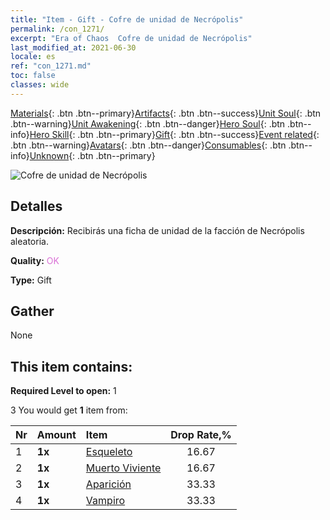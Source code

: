 ```yaml
---
title: "Item - Gift - Cofre de unidad de Necrópolis"
permalink: /con_1271/
excerpt: "Era of Chaos  Cofre de unidad de Necrópolis"
last_modified_at: 2021-06-30
locale: es
ref: "con_1271.md"
toc: false
classes: wide
---
```

 [Materials](/ItemsES/){: .btn .btn--primary}[Artifacts](/ItemsES/Artifacts/){: .btn .btn--success}[Unit Soul](/ItemsES/UnitSoul/){: .btn .btn--warning}[Unit Awakening](/ItemsES/UnitAwakening/){: .btn .btn--danger}[Hero Soul](/ItemsES/HeroSoul/){: .btn .btn--info}[Hero Skill](/ItemsES/HeroSkill/){: .btn .btn--primary}[Gift](/ItemsES/Gift/){: .btn .btn--success}[Event related](/ItemsES/Events/){: .btn .btn--warning}[Avatars](/ItemsES/Avatars/){: .btn .btn--danger}[Consumables](/ItemsES/Consumables/){: .btn .btn--info}[Unknown](/ItemsES/Unknown/){: .btn .btn--primary}

 ![Cofre de unidad de Necrópolis](/images/t/i_904003.png)

## Detalles
 **Descripción:** Recibirás una ficha de unidad de la facción de Necrópolis aleatoria.

 **Quality:** <span style="color: #DA70D6">OK</span>

 **Type:** Gift

## Gather

  None

## This item contains:

 **Required Level to open:** 1

 3 You would get **1** item  from:

  | Nr | Amount |     Item    | Drop Rate,% |
  |:---|:-------|:------------|:---------:|
  | 1 |  **1x** | [Esqueleto](/ItemsES/unt_208/) | 16.67 | 
  | 2 |  **1x** | [Muerto Viviente](/ItemsES/unt_209/) | 16.67 | 
  | 3 |  **1x** | [Aparición](/ItemsES/unt_210/) | 33.33 | 
  | 4 |  **1x** | [Vampiro](/ItemsES/unt_211/) | 33.33 | 
